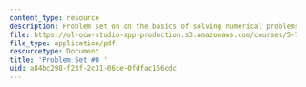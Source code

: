 ```yaml
---
content_type: resource
description: Problem set on on the basics of solving numerical problems.
file: https://ol-ocw-studio-app-production.s3.amazonaws.com/courses/5-74-introductory-quantum-mechanics-ii-spring-2009/a84bc298f23f2c3106ce0fdfac156cdc_MIT5_74s09_pset0.pdf
file_type: application/pdf
resourcetype: Document
title: 'Problem Set #0 '
uid: a84bc298-f23f-2c31-06ce-0fdfac156cdc
---
```

